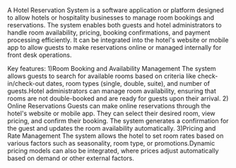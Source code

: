 A Hotel Reservation System is a software application or platform designed to allow hotels or hospitality businesses to manage room bookings and reservations. The system enables both guests and hotel administrators to handle room availability, pricing, booking confirmations, and payment processing efficiently. It can be integrated into the hotel's website or mobile app to allow guests to make reservations online or managed internally for front desk operations.

Key features:
1)Room Booking and Availability Management
The system allows guests to search for available rooms based on criteria like check-in/check-out dates, room types (single, double, suite), and number of guests.Hotel administrators can manage room availability, ensuring that rooms are not double-booked and are ready for guests upon their arrival.
2) Online Reservations
Guests can make online reservations through the hotel's website or mobile app. They can select their desired room, view pricing, and confirm their booking.
The system generates a confirmation for the guest and updates the room availability automatically.
3)Pricing and Rate Management
The system allows the hotel to set room rates based on various factors such as seasonality, room type, or promotions.Dynamic pricing models can also be integrated, where prices adjust automatically based on demand or other external factors.
